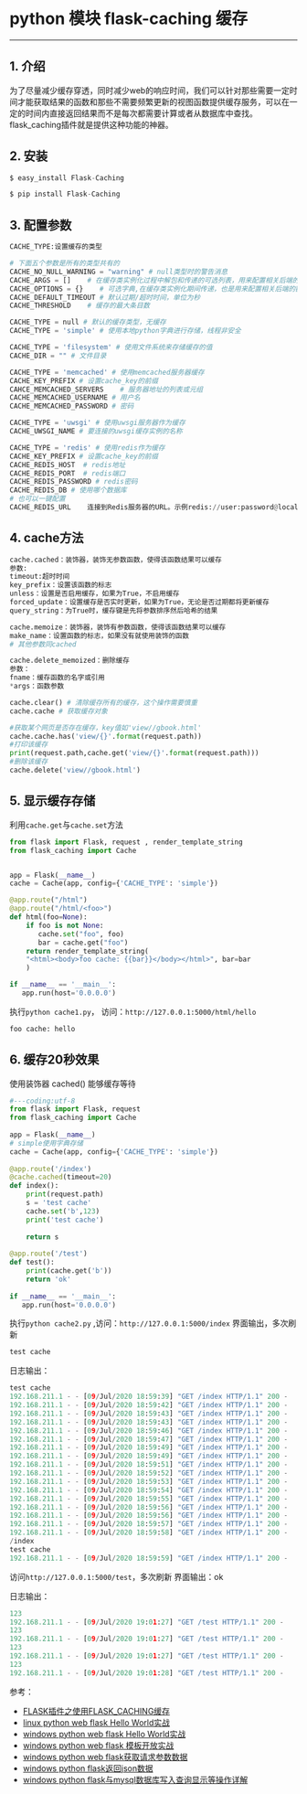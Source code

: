 #   python 模块 flask-caching 缓存





-----
## 1. 介绍
为了尽量减少缓存穿透，同时减少web的响应时间，我们可以针对那些需要一定时间才能获取结果的函数和那些不需要频繁更新的视图函数提供缓存服务，可以在一定的时间内直接返回结果而不是每次都需要计算或者从数据库中查找。flask_caching插件就是提供这种功能的神器。
## 2. 安装

```python
$ easy_install Flask-Caching

$ pip install Flask-Caching
```


## 3. 配置参数

```python
CACHE_TYPE:设置缓存的类型

# 下面五个参数是所有的类型共有的
CACHE_NO_NULL_WARNING = "warning" # null类型时的警告消息
CACHE_ARGS = []    # 在缓存类实例化过程中解包和传递的可选列表，用来配置相关后端的额外的参数
CACHE_OPTIONS = {}    # 可选字典,在缓存类实例化期间传递，也是用来配置相关后端的额外的键值对参数
CACHE_DEFAULT_TIMEOUT # 默认过期/超时时间，单位为秒
CACHE_THRESHOLD    # 缓存的最大条目数

CACHE_TYPE = null # 默认的缓存类型，无缓存
CACHE_TYPE = 'simple' # 使用本地python字典进行存储，线程非安全

CACHE_TYPE = 'filesystem' # 使用文件系统来存储缓存的值
CACHE_DIR = "" # 文件目录

CACHE_TYPE = 'memcached' # 使用memcached服务器缓存
CACHE_KEY_PREFIX # 设置cache_key的前缀
CAHCE_MEMCACHED_SERVERS    # 服务器地址的列表或元组
CACHE_MEMCACHED_USERNAME # 用户名
CACHE_MEMCACHED_PASSWORD # 密码

CACHE_TYPE = 'uwsgi' # 使用uwsgi服务器作为缓存
CACHE_UWSGI_NAME # 要连接的uwsgi缓存实例的名称

CACHE_TYPE = 'redis' # 使用redis作为缓存
CACHE_KEY_PREFIX # 设置cache_key的前缀
CACHE_REDIS_HOST  # redis地址
CACHE_REDIS_PORT  # redis端口
CACHE_REDIS_PASSWORD # redis密码
CACHE_REDIS_DB # 使用哪个数据库
# 也可以一键配置
CACHE_REDIS_URL    连接到Redis服务器的URL。示例redis://user:password@localhost:6379/2
```

## 4. cache方法

```python
cache.cached：装饰器，装饰无参数函数，使得该函数结果可以缓存
参数:
timeout:超时时间
key_prefix：设置该函数的标志
unless：设置是否启用缓存，如果为True，不启用缓存
forced_update：设置缓存是否实时更新，如果为True，无论是否过期都将更新缓存
query_string：为True时，缓存键是先将参数排序然后哈希的结果

cache.memoize：装饰器，装饰有参数函数，使得该函数结果可以缓存
make_name：设置函数的标志，如果没有就使用装饰的函数
# 其他参数同cached

cache.delete_memoized：删除缓存
参数：
fname：缓存函数的名字或引用
*args：函数参数

cache.clear() # 清除缓存所有的缓存，这个操作需要慎重
cache.cache # 获取缓存对象

#获取某个网页是否存在缓存，key值如'view//gbook.html'
cache.cache.has('view/{}'.format(request.path))
#打印该缓存
print(request.path,cache.get('view/{}'.format(request.path)))
#删除该缓存
cache.delete('view//gbook.html')
```


##   5. 显示缓存存储
利用`cache.get`与`cache.set`方法
```python
from flask import Flask, request , render_template_string
from flask_caching import Cache  


app = Flask(__name__)
cache = Cache(app, config={'CACHE_TYPE': 'simple'})

@app.route("/html")  
@app.route("/html/<foo>")  
def html(foo=None):  
    if foo is not None:  
       cache.set("foo", foo)  
       bar = cache.get("foo")  
    return render_template_string(  
    "<html><body>foo cache: {{bar}}</body></html>", bar=bar  
    )

if __name__ == '__main__':
   app.run(host='0.0.0.0')  
```
执行`python cache1.py`， 访问：`http://127.0.0.1:5000/html/hello`

```python
foo cache: hello
```
##  6. 缓存20秒效果
使用装饰器 cached() 能够缓存等待
```python
#---coding:utf-8
from flask import Flask, request  
from flask_caching import Cache  
  
app = Flask(__name__)  
# simple使用字典存储  
cache = Cache(app, config={'CACHE_TYPE': 'simple'})  
  
@app.route('/index')  
@cache.cached(timeout=20)  
def index():  
    print(request.path)  
    s = 'test cache'  
    cache.set('b',123)  
    print('test cache')  
  
    return s  
  
@app.route('/test')  
def test():  
    print(cache.get('b'))  
    return 'ok'  
  
if __name__ == '__main__':  
   app.run(host='0.0.0.0')  
```
执行`python cache2.py` ,访问：`http://127.0.0.1:5000/index`
界面输出，多次刷新

```python
test cache
```
日志输出：
```python
test cache
192.168.211.1 - - [09/Jul/2020 18:59:39] "GET /index HTTP/1.1" 200 -
192.168.211.1 - - [09/Jul/2020 18:59:42] "GET /index HTTP/1.1" 200 -
192.168.211.1 - - [09/Jul/2020 18:59:43] "GET /index HTTP/1.1" 200 -
192.168.211.1 - - [09/Jul/2020 18:59:43] "GET /index HTTP/1.1" 200 -
192.168.211.1 - - [09/Jul/2020 18:59:46] "GET /index HTTP/1.1" 200 -
192.168.211.1 - - [09/Jul/2020 18:59:47] "GET /index HTTP/1.1" 200 -
192.168.211.1 - - [09/Jul/2020 18:59:49] "GET /index HTTP/1.1" 200 -
192.168.211.1 - - [09/Jul/2020 18:59:49] "GET /index HTTP/1.1" 200 -
192.168.211.1 - - [09/Jul/2020 18:59:51] "GET /index HTTP/1.1" 200 -
192.168.211.1 - - [09/Jul/2020 18:59:52] "GET /index HTTP/1.1" 200 -
192.168.211.1 - - [09/Jul/2020 18:59:53] "GET /index HTTP/1.1" 200 -
192.168.211.1 - - [09/Jul/2020 18:59:54] "GET /index HTTP/1.1" 200 -
192.168.211.1 - - [09/Jul/2020 18:59:55] "GET /index HTTP/1.1" 200 -
192.168.211.1 - - [09/Jul/2020 18:59:56] "GET /index HTTP/1.1" 200 -
192.168.211.1 - - [09/Jul/2020 18:59:56] "GET /index HTTP/1.1" 200 -
192.168.211.1 - - [09/Jul/2020 18:59:57] "GET /index HTTP/1.1" 200 -
192.168.211.1 - - [09/Jul/2020 18:59:58] "GET /index HTTP/1.1" 200 -
/index
test cache
192.168.211.1 - - [09/Jul/2020 18:59:59] "GET /index HTTP/1.1" 200 -
```
访问`http://127.0.0.1:5000/test`，多次刷新
界面输出：ok

日志输出：

```python
123
192.168.211.1 - - [09/Jul/2020 19:01:27] "GET /test HTTP/1.1" 200 -
123
192.168.211.1 - - [09/Jul/2020 19:01:27] "GET /test HTTP/1.1" 200 -
123
192.168.211.1 - - [09/Jul/2020 19:01:27] "GET /test HTTP/1.1" 200 -
123
192.168.211.1 - - [09/Jul/2020 19:01:28] "GET /test HTTP/1.1" 200 -
```



参考：

 - [FLASK插件之使用FLASK_CACHING缓存](https://www.heanny.cn/post-485.html)
 - [linux python web flask Hello World实战](https://blog.csdn.net/xixihahalelehehe/article/details/106111115?ops_request_misc=%257B%2522request%255Fid%2522%253A%2522164017965816780265478768%2522%252C%2522scm%2522%253A%252220140713.130102334.pc%255Fblog.%2522%257D&request_id=164017965816780265478768&biz_id=0&utm_medium=distribute.pc_search_result.none-task-blog-2~blog~first_rank_ecpm_v1~rank_v31_ecpm-9-106111115.nonecase&utm_term=flask&spm=1018.2226.3001.4450)
 - [windows python web flask Hello World实战](https://ghostwritten.blog.csdn.net/article/details/106864137)
 - [windows python web flask 模板开放实战](https://ghostwritten.blog.csdn.net/article/details/106889489)
 - [windows python web flask获取请求参数数据](https://ghostwritten.blog.csdn.net/article/details/106888653)
 - [windows python flask返回json数据](https://ghostwritten.blog.csdn.net/article/details/107428589)
 - [windows python flask与mysql数据库写入查询显示等操作详解](https://ghostwritten.blog.csdn.net/article/details/107431748)

